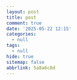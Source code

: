 ```yaml
---
layout: post
title: post
comment: true
date: '2025-05-22 12:15'
categories:
  - null
tags:
  - null
hide: true
sitemap: false
abbrlink: 5a8a6c8d
---
```






